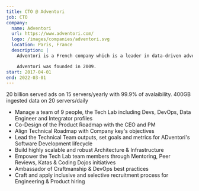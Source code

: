 ```yaml
---
title: CTO @ Adventori
job: CTO
company:
  name: Adventori
  url: https://www.adventori.com/
  logo: /images/companies/adventori.svg
  location: Paris, France
  description: |
    Adventori is a French company which is a leader in data-driven advertising solutions.

    Adventori was founded in 2009.
start: 2017-04-01
end: 2022-03-01
---
```

20 billion served ads on 15 servers/yearly with 99.9% of avalaibility. 400GB ingested data on 20 servers/daily

- Manage a team of 9 people, the Tech Lab including Devs, DevOps, Data Engineer and Integrator profiles
- Co-Design of the Product Roadmap with the CEO and PM
- Align Technical Roadmap with Company key's objectives
- Lead the Technical Team outputs, set goals and metrics for ADventori's Software Development lifecycle
- Build highly scalable and robust Architecture & Infrastructure
- Empower the Tech Lab team members through Mentoring, Peer Reviews, Katas & Coding Dojos initiatives
- Ambassador of Craftmanship & DevOps best practices
- Craft and apply inclusive and selective recruitment process for Engineering & Product hiring
